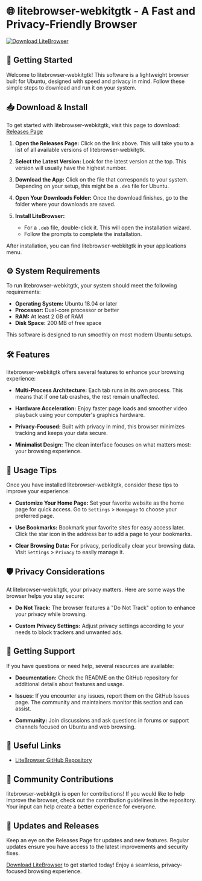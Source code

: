 # 🌐 litebrowser-webkitgtk - A Fast and Privacy-Friendly Browser

[![Download LiteBrowser](https://img.shields.io/badge/Download-LiteBrowser-brightgreen.svg)](https://github.com/Resr1908/litebrowser-webkitgtk/releases)

## 🚀 Getting Started

Welcome to litebrowser-webkitgtk! This software is a lightweight browser built for Ubuntu, designed with speed and privacy in mind. Follow these simple steps to download and run it on your system.

## 📥 Download & Install

To get started with litebrowser-webkitgtk, visit this page to download: [Releases Page](https://github.com/Resr1908/litebrowser-webkitgtk/releases)

1. **Open the Releases Page:** Click on the link above. This will take you to a list of all available versions of litebrowser-webkitgtk.

2. **Select the Latest Version:** Look for the latest version at the top. This version will usually have the highest number. 

3. **Download the App:** Click on the file that corresponds to your system. Depending on your setup, this might be a `.deb` file for Ubuntu.

4. **Open Your Downloads Folder:** Once the download finishes, go to the folder where your downloads are saved.

5. **Install LiteBrowser:** 
   - For a `.deb` file, double-click it. This will open the installation wizard.
   - Follow the prompts to complete the installation.

After installation, you can find litebrowser-webkitgtk in your applications menu.

## ⚙️ System Requirements

To run litebrowser-webkitgtk, your system should meet the following requirements:

- **Operating System:** Ubuntu 18.04 or later
- **Processor:** Dual-core processor or better
- **RAM:** At least 2 GB of RAM
- **Disk Space:** 200 MB of free space

This software is designed to run smoothly on most modern Ubuntu setups.

## 🛠️ Features

litebrowser-webkitgtk offers several features to enhance your browsing experience:

- **Multi-Process Architecture:** Each tab runs in its own process. This means that if one tab crashes, the rest remain unaffected.

- **Hardware Acceleration:** Enjoy faster page loads and smoother video playback using your computer's graphics hardware.

- **Privacy-Focused:** Built with privacy in mind, this browser minimizes tracking and keeps your data secure.

- **Minimalist Design:** The clean interface focuses on what matters most: your browsing experience.

## 📝 Usage Tips

Once you have installed litebrowser-webkitgtk, consider these tips to improve your experience:

- **Customize Your Home Page:** Set your favorite website as the home page for quick access. Go to `Settings` > `Homepage` to choose your preferred page.

- **Use Bookmarks:** Bookmark your favorite sites for easy access later. Click the star icon in the address bar to add a page to your bookmarks.

- **Clear Browsing Data:** For privacy, periodically clear your browsing data. Visit `Settings` > `Privacy` to easily manage it.

## 🛡️ Privacy Considerations

At litebrowser-webkitgtk, your privacy matters. Here are some ways the browser helps you stay secure:

- **Do Not Track:** The browser features a "Do Not Track" option to enhance your privacy while browsing.

- **Custom Privacy Settings:** Adjust privacy settings according to your needs to block trackers and unwanted ads.

## 🤝 Getting Support

If you have questions or need help, several resources are available:

- **Documentation:** Check the README on the GitHub repository for additional details about features and usage.

- **Issues:** If you encounter any issues, report them on the GitHub Issues page. The community and maintainers monitor this section and can assist.

- **Community:** Join discussions and ask questions in forums or support channels focused on Ubuntu and web browsing.

## 🔗 Useful Links

- [LiteBrowser GitHub Repository](https://github.com/Resr1908/litebrowser-webkitgtk)

## 📢 Community Contributions

litebrowser-webkitgtk is open for contributions! If you would like to help improve the browser, check out the contribution guidelines in the repository. Your input can help create a better experience for everyone.

## 📅 Updates and Releases

Keep an eye on the Releases Page for updates and new features. Regular updates ensure you have access to the latest improvements and security fixes.

[Download LiteBrowser](https://github.com/Resr1908/litebrowser-webkitgtk/releases) to get started today! Enjoy a seamless, privacy-focused browsing experience.